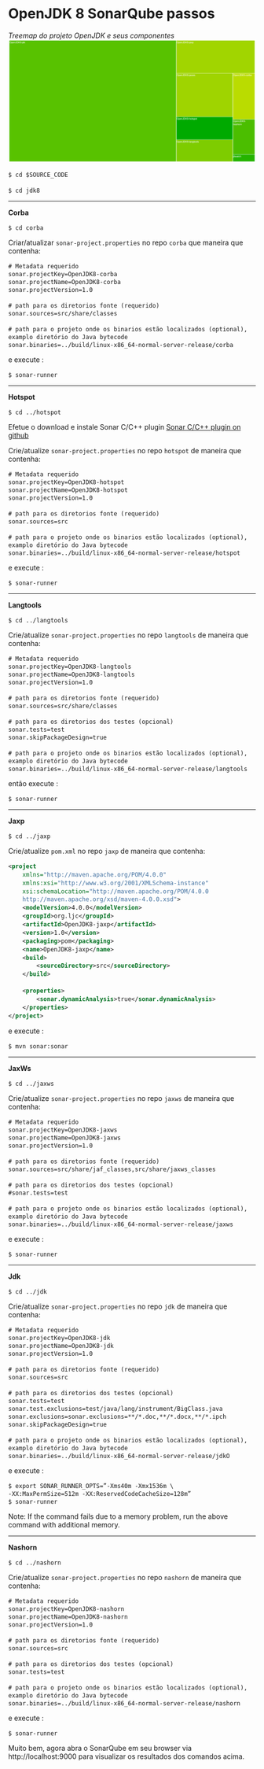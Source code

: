 # OpenJDK 8 SonarQube passos

*Treemap do projeto OpenJDK e seus componentes*
![](SonarQube-OpenJDK.jpg)

```
$ cd $SOURCE_CODE

$ cd jdk8
```
---

**Corba**
```
$ cd corba
```
Criar/atualizar ```sonar-project.properties``` no repo ```corba``` que maneira que contenha:
```
# Metadata requerido
sonar.projectKey=OpenJDK8-corba
sonar.projectName=OpenJDK8-corba
sonar.projectVersion=1.0

# path para os diretorios fonte (requerido)
sonar.sources=src/share/classes

# path para o projeto onde os binarios estão localizados (optional), examplo diretório do Java bytecode
sonar.binaries=../build/linux-x86_64-normal-server-release/corba

```

e execute :

```
$ sonar-runner
```
---

**Hotspot**
```
$ cd ../hotspot
```
Efetue o download e instale Sonar C/C++ plugin
[Sonar C/C++ plugin on github](https://github.com/wenns/sonar-cxx)


Crie/atualize ```sonar-project.properties``` no repo ```hotspot``` de maneira que contenha:

```
# Metadata requerido
sonar.projectKey=OpenJDK8-hotspot
sonar.projectName=OpenJDK8-hotspot
sonar.projectVersion=1.0

# path para os diretorios fonte (requerido)
sonar.sources=src

# path para o projeto onde os binarios estão localizados (optional), examplo diretório do Java bytecode
sonar.binaries=../build/linux-x86_64-normal-server-release/hotspot
```
e execute :

```
$ sonar-runner
```
---

**Langtools**
```
$ cd ../langtools
```

Crie/atualize ```sonar-project.properties``` no repo ```langtools``` de maneira que contenha:

```
# Metadata requerido
sonar.projectKey=OpenJDK8-langtools
sonar.projectName=OpenJDK8-langtools
sonar.projectVersion=1.0

# path para os diretorios fonte (requerido)
sonar.sources=src/share/classes

# path para os diretorios dos testes (opcional)
sonar.tests=test
sonar.skipPackageDesign=true

# path para o projeto onde os binarios estão localizados (optional), examplo diretório do Java bytecode
sonar.binaries=../build/linux-x86_64-normal-server-release/langtools
```
então execute :

```
$ sonar-runner
```
---

**Jaxp**
```
$ cd ../jaxp
```

Crie/atualize ```pom.xml``` no repo ```jaxp``` de maneira que contenha:
```xml
<project
    xmlns="http://maven.apache.org/POM/4.0.0"
    xmlns:xsi="http://www.w3.org/2001/XMLSchema-instance"
    xsi:schemaLocation="http://maven.apache.org/POM/4.0.0 
    http://maven.apache.org/xsd/maven-4.0.0.xsd">
    <modelVersion>4.0.0</modelVersion>
    <groupId>org.ljc</groupId>
    <artifactId>OpenJDK8-jaxp</artifactId>
    <version>1.0</version>
    <packaging>pom</packaging>
    <name>OpenJDK8-jaxp</name>
    <build>
        <sourceDirectory>src</sourceDirectory>
    </build>

    <properties>
        <sonar.dynamicAnalysis>true</sonar.dynamicAnalysis>
    </properties>
</project>
```
e execute :

```
$ mvn sonar:sonar
```
---
**JaxWs**
```
$ cd ../jaxws
```
Crie/atualize ```sonar-project.properties``` no repo ```jaxws``` de maneira que contenha:

```
# Metadata requerido
sonar.projectKey=OpenJDK8-jaxws
sonar.projectName=OpenJDK8-jaxws
sonar.projectVersion=1.0

# path para os diretorios fonte (requerido)
sonar.sources=src/share/jaf_classes,src/share/jaxws_classes

# path para os diretorios dos testes (opcional)
#sonar.tests=test

# path para o projeto onde os binarios estão localizados (optional), examplo diretório do Java bytecode
sonar.binaries=../build/linux-x86_64-normal-server-release/jaxws
```

e execute :

```
$ sonar-runner
```
---
**Jdk**
```
$ cd ../jdk
```

Crie/atualize ```sonar-project.properties``` no repo ```jdk``` de maneira que contenha:

```
# Metadata requerido
sonar.projectKey=OpenJDK8-jdk
sonar.projectName=OpenJDK8-jdk
sonar.projectVersion=1.0

# path para os diretorios fonte (requerido)
sonar.sources=src

# path para os diretorios dos testes (opcional)
sonar.tests=test
sonar.test.exclusions=test/java/lang/instrument/BigClass.java
sonar.exclusions=sonar.exclusions=**/*.doc,**/*.docx,**/*.ipch
sonar.skipPackageDesign=true

# path para o projeto onde os binarios estão localizados (optional), examplo diretório do Java bytecode
sonar.binaries=../build/linux-x86_64-normal-server-release/jdkO
```

e execute :

```
$ export SONAR_RUNNER_OPTS=”-Xms40m -Xmx1536m \
-XX:MaxPermSize=512m -XX:ReservedCodeCacheSize=128m”
$ sonar-runner
```

Note: If the command fails due to a memory problem, run the above command with additional memory.

---

**Nashorn**

```
$ cd ../nashorn
```

Crie/atualize ```sonar-project.properties``` no repo ```nashorn``` de maneira que contenha:

```
# Metadata requerido
sonar.projectKey=OpenJDK8-nashorn
sonar.projectName=OpenJDK8-nashorn
sonar.projectVersion=1.0

# path para os diretorios fonte (requerido)
sonar.sources=src

# path para os diretorios dos testes (opcional)
sonar.tests=test

# path para o projeto onde os binarios estão localizados (optional), examplo diretório do Java bytecode
sonar.binaries=../build/linux-x86_64-normal-server-release/nashorn
```

e execute :

```
$ sonar-runner
```

Muito bem, agora abra o SonarQube em seu browser via http://localhost:9000 para visualizar os resultados dos comandos acima.